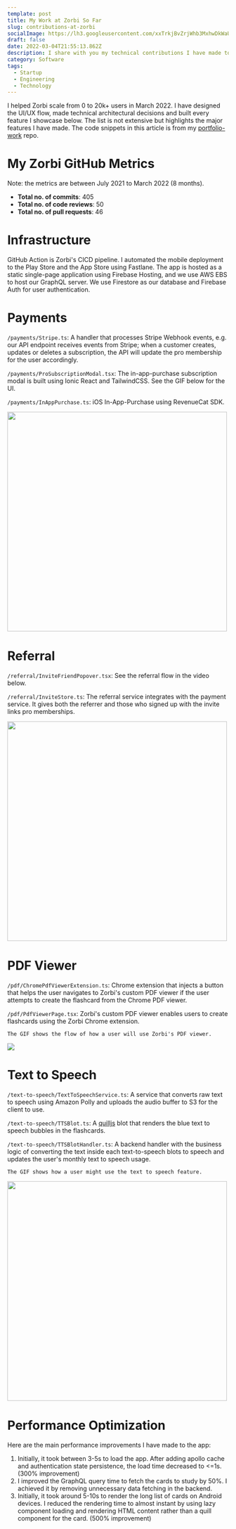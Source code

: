 ```yaml
---
template: post
title: My Work at Zorbi So Far
slug: contributions-at-zorbi
socialImage: https://lh3.googleusercontent.com/xxTrkjBvZrjWhb3MxhwDkWaUz5nWEbf9FAUF-1P00n6gkiDy3_bJ6J2Qo2ZE0SUU5ivsnnWktJ4Qq8J-cpH_qv3-=w128-h128-e365-rj-sc0x00ffffff
draft: false
date: 2022-03-04T21:55:13.862Z
description: I share with you my technical contributions I have made to Zorbi so far - a flashcards app that predicts when you will forget them. It has helped tens of thousands of people improve their learning efficiency.
category: Software
tags:
  - Startup
  - Engineering
  - Technology
---
```


I helped Zorbi scale from 0 to 20k+ users in March 2022. I have designed the UI/UX flow, made technical architectural decisions and built every feature I showcase below. The list is not extensive but highlights the major features I have made. The code snippets in this article is from my [portfolio-work](https://github.com/0xYao/portfolio-work) repo.

# My Zorbi GitHub Metrics

Note: the metrics are between July 2021 to March 2022 (8 months).

- **Total no. of commits**: 405
- **Total no. of code reviews**: 50
- **Total no. of pull requests**: 46

# Infrastructure

GitHub Action is Zorbi's CICD pipeline. I automated the mobile deployment to the Play Store and the App Store using Fastlane. The app is hosted as a static single-page application using Firebase Hosting, and we use AWS EBS to host our GraphQL server. We use Firestore as our database and Firebase Auth for user authentication.

# Payments

`/payments/Stripe.ts`: A handler that processes Stripe Webhook events, e.g. our API endpoint receives events from Stripe; when a customer creates, updates or deletes a subscription, the API will update the pro membership for the user accordingly.

`/payments/ProSubscriptionModal.tsx`: The in-app-purchase subscription modal is built using Ionic React and TailwindCSS. See the GIF below for the UI.

`/payments/InAppPurchase.ts`: iOS In-App-Purchase using RevenueCat SDK.

<img height="500" src="https://media.giphy.com/media/oHnEaxEUdyfIo6PMJV/giphy.gif" />

# Referral

`/referral/InviteFriendPopover.tsx`: See the referral flow in the video below.

`/referral/InviteStore.ts`: The referral service integrates with the payment service. It gives both the referrer and those who signed up with the invite links pro memberships.

<img height="500" src="https://media.giphy.com/media/qRiav3SjIWJwhvR7vz/giphy.gif" />

# PDF Viewer

`/pdf/ChromePdfViewerExtension.ts`: Chrome extension that injects a button that helps the user navigates to Zorbi's custom PDF viewer if the user attempts to create the flashcard from the Chrome PDF viewer.

`/pdf/PdfViewerPage.tsx`: Zorbi's custom PDF viewer enables users to create flashcards using the Zorbi Chrome extension.

    The GIF shows the flow of how a user will use Zorbi's PDF viewer.

<img src="https://media.giphy.com/media/WsDWNAJ4hH9QqlNLfD/giphy.gif" />

# Text to Speech

`/text-to-speech/TextToSpeechService.ts`: A service that converts raw text to speech using Amazon Polly and uploads the audio buffer to S3 for the client to use.

`/text-to-speech/TTSBlot.ts`: A [quilljs](https://github.com/quilljs/quill) blot that renders the blue text to speech bubbles in the flashcards.

`/text-to-speech/TTSBlotHandler.ts`: A backend handler with the business logic of converting the text inside each text-to-speech blots to speech and updates the user's monthly text to speech usage.

    The GIF shows how a user might use the text to speech feature.

<img height="500" src="https://media.giphy.com/media/EmtzBzCjIi0dl80l05/giphy.gif" />

# Performance Optimization

Here are the main performance improvements I have made to the app:

1. Initially, it took between 3-5s to load the app. After adding apollo cache and authentication state persistence, the load time decreased to <=1s. (300% improvement)
1. I improved the GraphQL query time to fetch the cards to study by 50%. I achieved it by removing unnecessary data fetching in the backend.
1. Initially, it took around 5-10s to render the long list of cards on Android devices. I reduced the rendering time to almost instant by using lazy component loading and rendering HTML content rather than a quill component for the card. (500% improvement)
